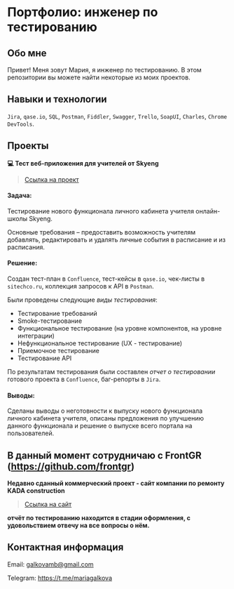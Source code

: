 # Портфолио: инженер по тестированию
## Обо мне
Привет! Меня зовут Мария, я инженер по тестированию.
В этом репозитории вы можете найти некоторые из моих проектов.

## Навыки и технологии
`Jira`, `qase.io`, `SQL`, `Postman`, `Fiddler`, `Swagger`, `Trello`,
`SoapUI`, `Charles`, `Chrome DevTools`.

## Проекты
**:computer: Тест веб-приложения для учителей от Skyeng**

> [Ссылка на проект](https://plume-hurricane-d62.notion.site/0a2a45124c0b43d1a04c2d2375252fc1)

#### Задача:

Тестирование нового функционала личного кабинета учителя онлайн-школы Skyeng.

Основные требования – предоставить возможность учителям добавлять, редактировать и удалять личные события в расписание и из расписания.

#### Решение:

Создан тест-план в `Confluence`, тест-кейсы в `qase.io`, чек-листы в `sitechco.ru`, коллекция запросов к API в `Postman`.

Были проведены следующие *виды тестирования*:

- Тестирование требований
-	Smoke-тестирование
-	Функциональное тестирование (на уровне компонентов, на уровне интеграции)
-	Нефункциональное тестирование (UX - тестирование)
-	Приемочное тестирование
-	Тестирование API
  
По результатам тестирования были составлен *отчет о тестировании* готового проекта в `Confluence`,  баг-репорты в `Jira`.

#### Выводы:

Сделаны выводы о неготовности к выпуску нового функционала личного кабинета учителя, описаны предложения по улучшению данного функционала и решение о выпуске всего портала на пользователей.


## В данный момент сотрудничаю с FrontGR (https://github.com/frontgr)
**Недавно сданный коммерческий проект - сайт компании по ремонту KADA construction** 

> [Ссылка на сайт](https://kadaconstruction.ru/)

**отчёт по тестированию находится в стадии оформления, с удовольствием отвечу на все вопросы о нём.**


## Контактная информация
Email: galkovamb@gmail.com

Telegram: https://t.me/mariagalkova
